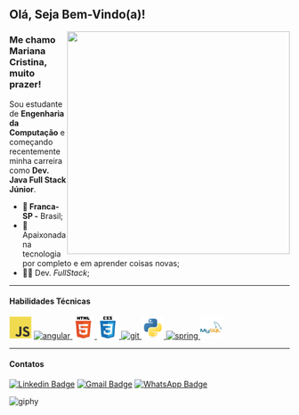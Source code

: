 <h2>Olá, Seja Bem-Vindo(a)!</h2>
<img align="right" width="400" height="400" src="https://i.imgur.com/LUahfvL.png">
<h3>Me chamo Mariana Cristina, muito prazer!</h3>
<p>Sou estudante de <b>Engenharia da Computação</b> e começando recentemente minha carreira como <b>Dev. Java Full Stack Júnior</b>.</p>

-  <b>🏡 Franca-SP -</b> Brasil;
- 💛Apaixonada na tecnologia por completo e em aprender coisas novas;
-  👩‍💻 Dev. <i>FullStack</i>;

<hr>

<h4>Habilidades Técnicas</h4>
<a href="https://developer.mozilla.org/en-US/docs/Web/JavaScript" target="_blank"> <img src="https://raw.githubusercontent.com/devicons/devicon/master/icons/javascript/javascript-original.svg" alt="javascript" width="40" height="40"/></a> <a href="https://angular.io" target="_blank"> <img src="https://angular.io/assets/images/logos/angular/angular.svg" alt="angular" width="40" height="40"/> </a> <a href="https://www.w3.org/html/" target="_blank"> <img src="https://raw.githubusercontent.com/devicons/devicon/master/icons/html5/html5-original-wordmark.svg" alt="html5" width="40" height="40"/> </a> <a href="https://www.w3schools.com/css/" target="_blank"> <img src="https://raw.githubusercontent.com/devicons/devicon/master/icons/css3/css3-original-wordmark.svg" alt="css3" width="40" height="40"/> </a> <a href="https://git-scm.com/" target="_blank"> <img src="https://www.vectorlogo.zone/logos/git-scm/git-scm-icon.svg" alt="git" width="40" height="40"/> </a> <a href="https://www.python.org" target="_blank"> <img src="https://raw.githubusercontent.com/devicons/devicon/master/icons/python/python-original.svg" alt="python" width="40" height="40"/> </a> <a href="https://spring.io/" target="_blank"> <img src="https://www.vectorlogo.zone/logos/springio/springio-icon.svg" alt="spring" width="40" height="40"/> </a><a href="https://www.mysql.com/" target="_blank"> <img src="https://raw.githubusercontent.com/devicons/devicon/master/icons/mysql/mysql-original-wordmark.svg" alt="mysql" width="40" height="40"/> </a>
<hr>
<h4>Contatos</h4>

[![Linkedin Badge](https://img.shields.io/badge/-LinkedIn-D1F11C?style=flat-square&logo=Linkedin&logoColor=black&link=https://www.linkedin.com/in/mariana-campos-br/)](https://www.linkedin.com/in/mariana-campos-br/) [![Gmail Badge](https://img.shields.io/badge/-Email-EEEF20?style=flat-square&logo=Gmail&logoColor=black&link=mailto:marianacristinadecampos@gmail.com)](mailto:marianacristinadecampos@gmail.com) [![WhatsApp Badge](https://img.shields.io/badge/-WhatsApp-D1F11C?style=flat-square&logo=WhatsApp&logoColor=black&link=https://api.whatsapp.com/send?phone=551691910506)](https://api.whatsapp.com/send?phone=551691910506)

![giphy](https://user-images.githubusercontent.com/69722854/128425574-c1956af7-17ac-4b4f-8af3-3d5e27be3e39.gif)
